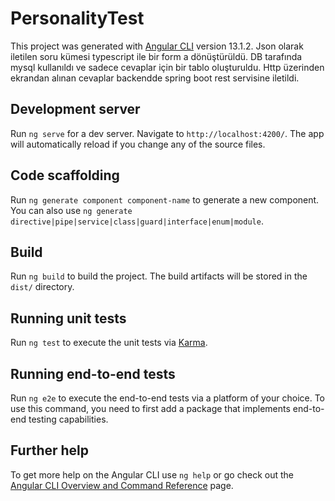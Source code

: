 # PersonalityTest

This project was generated with [Angular CLI](https://github.com/angular/angular-cli) version 13.1.2.
Json olarak iletilen soru kümesi typescript ile bir form a dönüştürüldü.
DB tarafında mysql kullanıldı ve sadece cevaplar için bir tablo oluşturuldu.
Http üzerinden ekrandan alınan cevaplar backendde spring boot rest servisine iletildi.

## Development server

Run `ng serve` for a dev server. Navigate to `http://localhost:4200/`. The app will automatically reload if you change any of the source files.

## Code scaffolding

Run `ng generate component component-name` to generate a new component. You can also use `ng generate directive|pipe|service|class|guard|interface|enum|module`.

## Build

Run `ng build` to build the project. The build artifacts will be stored in the `dist/` directory.

## Running unit tests

Run `ng test` to execute the unit tests via [Karma](https://karma-runner.github.io).

## Running end-to-end tests

Run `ng e2e` to execute the end-to-end tests via a platform of your choice. To use this command, you need to first add a package that implements end-to-end testing capabilities.

## Further help

To get more help on the Angular CLI use `ng help` or go check out the [Angular CLI Overview and Command Reference](https://angular.io/cli) page.
